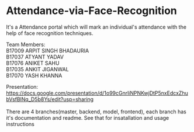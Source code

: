 # Attendance-via-Face-Recognition
It's a Attendance portal which will mark an individual's attendance with the help of face recognition techniques.

Team Members: <br />
B17009  ARPIT SINGH BHADAURIA <br />
B17037  ATYANT YADAV <br />
B17076  ANIKET SAHU <br />
B17035  ANKIT JIGANWAL <br />
B17070  YASH KHANNA <br />

Presentation: https://docs.google.com/presentation/d/1o99cGnrliNPNKwjDtP5nxEdcxZhubVsfBlNq_D5b8Ys/edit?usp=sharing<br />
<br />
There are 4 branches(master, backend, model, frontend), each branch has it's documentation and readme. See that for insatallation and usage instructions <br />
